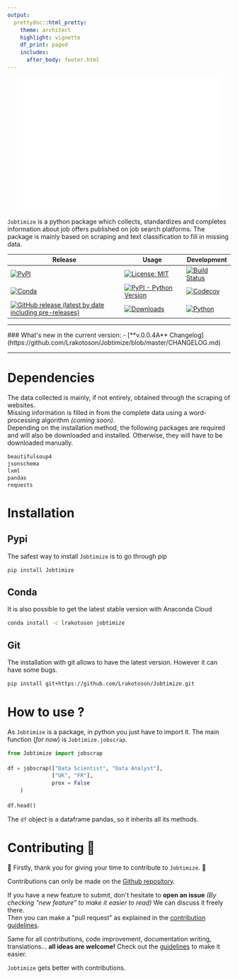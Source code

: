 ```yaml
---
output:
  prettydoc::html_pretty:
    theme: architect
    highlight: vignette
    df_print: paged
    includes:
      after_body: footer.html
---
```



<p align="center">
  <img width="460" height="300" src="banner.svg">
</p>

`Jobtimize` is a python package which collects, standardizes and completes information about job offers published on job search platforms.
The package is mainly based on scraping and text classification to fill in missing data.


|Release|Usage|Development|
|---	|---  |---	      |
|[![PyPI](https://img.shields.io/pypi/v/Jobtimize?logo=PyPI&style=for-the-badge&labelColor=%233775A9&logoColor=white)](https://pypi.org/project/Jobtimize/)|[![License: MIT](https://img.shields.io/badge/License-MIT-yellow.svg?style=for-the-badge)](https://opensource.org/licenses/MIT)|[![Build Status](https://img.shields.io/travis/com/Lrakotoson/Jobtimize/master.svg?style=for-the-badge&logo=Travis-CI&logoColor=white)](https://travis-ci.com/Lrakotoson/Jobtimize)|
|[![Conda](https://img.shields.io/conda/v/lrakotoson/jobtimize?label=ANACONDA&logo=anaconda&style=for-the-badge)](https://anaconda.org/lrakotoson/jobtimize)|[![PyPI - Python Version](https://img.shields.io/pypi/pyversions/Jobtimize?logo=python&logoColor=yellow&style=for-the-badge)](https://pypi.org/project/Jobtimize/)|[![Codecov](https://img.shields.io/codecov/c/gh/Lrakotoson/Jobtimize?logo=Codecov&style=for-the-badge)](https://codecov.io/gh/Lrakotoson/Jobtimize/)|
|[![GitHub release (latest by date including pre-releases)](https://img.shields.io/github/v/release/Lrakotoson/Jobtimize?include_prereleases&logo=github&style=for-the-badge)](https://github.com/Lrakotoson/Jobtimize)|[![Downloads](https://img.shields.io/badge/dynamic/xml?label=DOWNLOADS&query=%2F%2F*[last()]%2F*[%40textLength%3D%27130%27%20and%20%40y%3D%27140%27]%2Ftext()&url=https%3A%2F%2Fpepy.tech%2Fbadge%2Fjobtimize&style=for-the-badge)](https://pepy.tech/project/Jobtimize) |[![Python](https://img.shields.io/badge/Made%20with-Python-blue?style=for-the-badge&logo=python&labelColor=yellow)](https://www.python.org/)|


<hr>
### What's new in the current version:
- [**v.0.0.4A** Changelog](https://github.com/Lrakotoson/Jobtimize/blob/master/CHANGELOG.md)
<hr>


# Dependencies
The data collected is mainly, if not entirely, obtained through the scraping of websites.  
Missing information is filled in from the complete data using a word-processing algorithm *(coming soon)*.  
Depending on the installation method, the following packages are required and will also be downloaded and installed. Otherwise, they will have to be downloaded manually.

```
beautifulsoup4
jsonschema
lxml
pandas
requests
```


# Installation
## Pypi
The safest way to install `Jobtimize` is to go through pip
```bash
pip install Jobtimize
```

## Conda
It is also possible to get the latest stable version with Anaconda Cloud
```bash
conda install -c lrakotoson jobtimize
```

## Git
The installation with git allows to have the latest version. However it can have some bugs.
```bash
pip install git+https://github.com/Lrakotoson/Jobtimize.git
```


# How to use ?
As `Jobtimize` is a package, in python you just have to import it.
The main function (*for now*) is `Jobtimize.jobscrap`.
```python
from Jobtimize import jobscrap

df = jobscrap(["Data Scientist", "Data Analyst"],
              ["UK", "FR"],
              prox = False
    )

df.head()
```
The `df` object is a dataframe pandas, so it inherits all its methods.

# Contributing 	&#x1F91D;
&#x1F38A; Firstly, thank you for giving your time to contribute to `Jobtimize`. &#x1F38A;

Contributions can only be made on the [Github repository](https://github.com/Lrakotoson/Jobtimize).

If you have a new feature to submit, don't hesitate to **open an issue** _(By checking "new feature" to make it easier to read)_ We can discuss it freely there.  
Then you can make a "pull request" as explained in the [contribution guidelines](https://github.com/Lrakotoson/Jobtimize/blob/master/docs/CONTRIBUTING.md).

Same for all contributions, code improvement, documentation writing, translations... **all ideas are welcome!** Check out the [guidelines](https://github.com/Lrakotoson/Jobtimize/blob/master/docs/CONTRIBUTING.md) to make it easier.

`Jobtimize` gets better with contributions.
